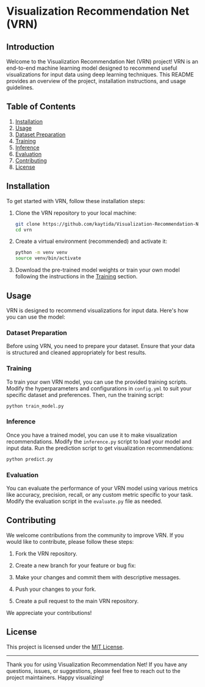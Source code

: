 # Visualization Recommendation Net (VRN)

## Introduction

Welcome to the Visualization Recommendation Net (VRN) project! VRN is an end-to-end machine learning model designed to recommend useful visualizations for input data using deep learning techniques. This README provides an overview of the project, installation instructions, and usage guidelines.

## Table of Contents

1. [Installation](#installation)
2. [Usage](#usage)
3. [Dataset Preparation](#dataset-preparation)
4. [Training](#training)
5. [Inference](#inference)
6. [Evaluation](#evaluation)
7. [Contributing](#contributing)
8. [License](#license)

## Installation

To get started with VRN, follow these installation steps:

1. Clone the VRN repository to your local machine:

   ```bash
   git clone https://github.com/kaytida/Visualization-Recommendation-Net.git
   cd vrn
   ```

2. Create a virtual environment (recommended) and activate it:

   ```bash
   python -m venv venv
   source venv/bin/activate
   ```

3. Download the pre-trained model weights or train your own model following the instructions in the [Training](#training) section.

## Usage

VRN is designed to recommend visualizations for input data. Here's how you can use the model:

### Dataset Preparation

Before using VRN, you need to prepare your dataset. Ensure that your data is structured and cleaned appropriately for best results.

### Training

To train your own VRN model, you can use the provided training scripts. Modify the hyperparameters and configurations in `config.yml` to suit your specific dataset and preferences. Then, run the training script:

```bash
python train_model.py
```

### Inference

Once you have a trained model, you can use it to make visualization recommendations. Modify the `inference.py` script to load your model and input data. Run the prediction script to get visualization recommendations:

```bash
python predict.py
```

### Evaluation

You can evaluate the performance of your VRN model using various metrics like accuracy, precision, recall, or any custom metric specific to your task. Modify the evaluation script in the `evaluate.py` file as needed.

## Contributing

We welcome contributions from the community to improve VRN. If you would like to contribute, please follow these steps:

1. Fork the VRN repository.

2. Create a new branch for your feature or bug fix:

3. Make your changes and commit them with descriptive messages.

4. Push your changes to your fork.

5. Create a pull request to the main VRN repository.

We appreciate your contributions!

## License

This project is licensed under the [MIT License](LICENSE).

---

Thank you for using Visualization Recommendation Net! If you have any questions, issues, or suggestions, please feel free to reach out to the project maintainers. Happy visualizing!
